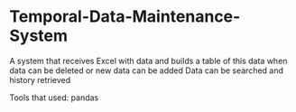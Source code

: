 # Temporal-Data-Maintenance-System

A system that receives Excel with data and builds a table of this data when data can be deleted or new data can be added
Data can be searched and history retrieved

Tools that used: pandas
